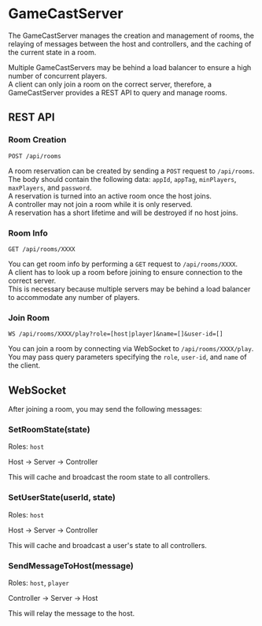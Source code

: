 # GameCastServer

The GameCastServer manages the creation and management of rooms, the relaying of messages between the host and controllers, and the caching of the current state in a room.

Multiple GameCastServers may be behind a load balancer to ensure a high number of concurrent players.  
A client can only join a room on the correct server, therefore, a GameCastServer provides a REST API to query and manage rooms.

## REST API

### Room Creation

`POST /api/rooms`

A room reservation can be created by sending a `POST` request to `/api/rooms`.  
The body should contain the following data: `appId`, `appTag`, `minPlayers`, `maxPlayers`, and `password`.  
A reservation is turned into an active room once the host joins.  
A controller may not join a room while it is only reserved.  
A reservation has a short lifetime and will be destroyed if no host joins.

### Room Info

`GET /api/rooms/XXXX`

You can get room info by performing a `GET` request to `/api/rooms/XXXX`.  
A client has to look up a room before joining to ensure connection to the correct server.  
This is necessary because multiple servers may be behind a load balancer to accommodate any number of players.

### Join Room

`WS /api/rooms/XXXX/play?role=[host|player]&name=[]&user-id=[]`

You can join a room by connecting via WebSocket to `/api/rooms/XXXX/play`.  
You may pass query parameters specifying the `role`, `user-id`, and `name` of the client.

## WebSocket

After joining a room, you may send the following messages:

### SetRoomState(state)

Roles: `host`

Host -> Server -> Controller

This will cache and broadcast the room state to all controllers.

### SetUserState(userId, state)

Roles: `host`

Host -> Server -> Controller

This will cache and broadcast a user's state to all controllers.

### SendMessageToHost(message)

Roles: `host`, `player`

Controller -> Server -> Host

This will relay the message to the host.
